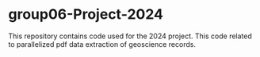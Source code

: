 # group06-Project-2024
This repository contains code used for the 2024 project. This code related to parallelized pdf data extraction of geoscience records.
